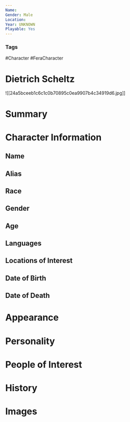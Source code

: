 ```yaml
---
Name: 
Gender: Male
Location: 
Year: UNKNOWN
Playable: Yes
---
```


### Tags
#Character #FeraCharacter 


# Dietrich Scheltz

![[24a5bceeb1c6c1c0b70895c0ea9907b4c34919d6.jpg]]
# Summary


# Character Information

## Name

## Alias

## Race

## Gender

## Age

## Languages

## Locations of Interest

## Date of Birth

## Date of Death

# Appearance

# Personality

# People of Interest

# History

# Images

